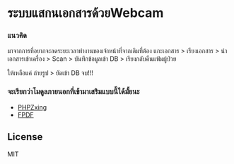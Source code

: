 # ระบบแสกนเอกสารด้วยWebcam

### แนวคิด
มาจากการที่อยากจะลดระยะเวลาทำงานของเจ้าหน้าที่จากเดิมที่ต้อง 
แกะเอกสาร > เรียงเอกสาร > นำเอกสารเข้าเครื่อง > Scan > บันทึกข้อมูลเข้า DB > เรียงกลับคืนแฟ้มผู้ป่วย 

ให้เหลือแค่
ถ่ายรูป > ยัดเข้า DB จบ!!!

### จะเรียกว่าโมดูลภายนอกที่เข้ามาเสริมแบบนี้ได้มั้ยนะ
- [PHPZxing](https://github.com/dsiddharth2/php-zxing)
- [FPDF](http://www.fpdf.org/)

License
----
MIT